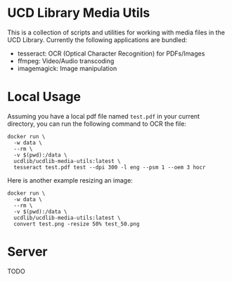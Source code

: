 # UCD Library Media Utils 

This is a collection of scripts and utilities for working with media files in the UCD Library.  Currently the following applications are bundled:

  - tesseract: OCR (Optical Character Recognition) for PDFs/Images
  - ffmpeg: Video/Audio transcoding
  - imagemagick: Image manipulation

# Local Usage

Assuming you have a local pdf file named `test.pdf` in your current directory, you can run the following command to OCR the file:

```
docker run \
  -w data \
  --rm \
  -v $(pwd):/data \
  ucdlib/ucdlib-media-utils:latest \
  tesseract test.pdf test --dpi 300 -l eng --psm 1 --oem 3 hocr
```

Here is another example resizing an image:

```
docker run \
  -w data \
  --rm \
  -v $(pwd):/data \
  ucdlib/ucdlib-media-utils:latest \
  convert test.png -resize 50% test_50.png
```

# Server 

TODO